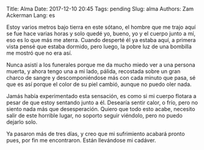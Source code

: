 Title: Alma
Date: 2017-12-10 20:45
Tags: pending
Slug: alma
Authors: Zam Ackerman
Lang: es

Estoy varios metros bajo tierra en este sótano, el hombre que me trajo aquí se fue hace varias horas y solo quedé yo, bueno, yo y el cuerpo junto a mí, eso es lo que más me aterra. Cuando desperté él ya estaba aquí, a primera vista pensé que estaba dormido, pero luego, la pobre luz de una bombilla me mostró que no era así. 

Nunca asistí a los funerales porque me da mucho miedo ver a una persona muerta, y ahora tengo una a mi lado, pálida, recostada sobre un gran charco de sangre y descomponiéndose más con cada minuto que pasa, sé que es así porque el color de su piel cambió, aunque no puedo oler nada.

Jamás había experimentado esta sensación, es como si mi cuerpo flotara a pesar de que estoy sentando junto a él. Desearía sentir calor, o frío, pero no siento nada más que desesperación. Quiero que todo esto acabe, necesito salir de este horrible lugar, no soporto seguir viéndolo, pero no puedo dejarlo solo. 

Ya pasaron más de tres días, y creo que mi sufrimiento acabará pronto pues, por fin me encontraron. Están llevándose mi cadáver. 
